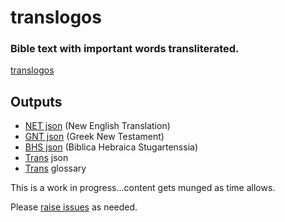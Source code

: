 # translogos
### Bible text with important words transliterated.


[translogos](https://doulos-software.github.io/translogos/)

## Outputs
- [NET json](./json/net.json) (New English Translation)
- [GNT json](./json/gnt.json) (Greek New Testament)
- [BHS json](./json/bhs.json) (Biblica Hebraica Stugartenssia)
- [Trans](./json/trans.json) json
- [Trans](glossary) glossary

This is a work in progress...content gets munged as time allows.

Please [raise issues](https://github.com/doulos-software/translogos/issues) as needed.
